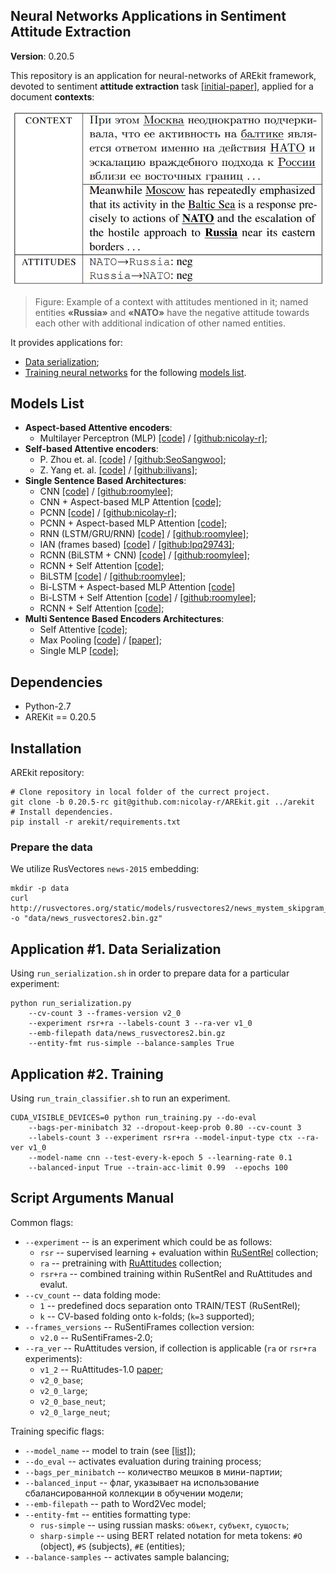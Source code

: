 ## Neural Networks Applications in Sentiment Attitude Extraction 

**Version**: 0.20.5

This repository is an application for neural-networks of AREkit framework, devoted 
to sentiment **attitude extraction** task [[initial-paper]](https://arxiv.org/pdf/1808.08932.pdf), applied for a document **contexts**:

![](docs/task-intro.png)
> Figure: Example of a context with attitudes mentioned in
it; named entities **«Russia»** and **«NATO»** have the negative attitude towards each other with additional indication of other
named entities.

It provides applications for:
* [Data serialization](#application-1-data-serialization);
* [Training neural networks](#application-2-training) for the following [models list](#models-list).

## Models List

* **Aspect-based Attentive encoders**:
    - Multilayer Perceptron (MLP)
        [[code]](https://github.com/nicolay-r/AREkit/tree/0.20.5-rc/contrib/networks/attention/architectures/mlp.py) /
        [[github:nicolay-r]](https://github.com/nicolay-r/mlp-attention);
* **Self-based Attentive encoders**:
    - P. Zhou et. al.
        [[code]](https://github.com/nicolay-r/AREkit/tree/0.20.5-rc/contrib/networks/attention/architectures/self_p_zhou.py) /
        [[github:SeoSangwoo]](https://github.com/SeoSangwoo/Attention-Based-BiLSTM-relation-extraction);
    - Z. Yang et. al.
        [[code]](https://github.com/nicolay-r/AREkit/tree/0.20.5-rc/contrib/networks/attention/architectures/self_z_yang.py) /
        [[github:ilivans]](https://github.com/ilivans/tf-rnn-attention);
* **Single Sentence Based Architectures**:
    - CNN
        [[code]](https://github.com/nicolay-r/AREkit/tree/0.20.5-rc/contrib/networks/context/architectures/cnn.py) /
        [[github:roomylee]](https://github.com/roomylee/cnn-relation-extraction);
    - CNN + Aspect-based MLP Attention
        [[code]](https://github.com/nicolay-r/AREkit/tree/0.20.5-rc/contrib/networks/context/architectures/base/att_cnn_base.py);
    - PCNN
        [[code]](https://github.com/nicolay-r/AREkit/tree/0.20.5-rc/contrib/networks/context/architectures/pcnn.py) /
        [[github:nicolay-r]](https://github.com/nicolay-r/sentiment-pcnn);
    - PCNN + Aspect-based MLP Attention
        [[code]](https://github.com/nicolay-r/AREkit/tree/0.20.5-rc/contrib/networks/context/architectures/base/att_pcnn_base.py);
    - RNN (LSTM/GRU/RNN)
        [[code]](https://github.com/nicolay-r/AREkit/tree/0.20.5-rc/contrib/networks/context/architectures/rnn.py) /
        [[github:roomylee]](https://github.com/roomylee/rnn-text-classification-tf);
    - IAN (frames based)
        [[code]](https://github.com/nicolay-r/AREkit/tree/0.20.5-rc/contrib/networks/context/architectures/ian_frames.py) /
        [[github:lpq29743]](https://github.com/lpq29743/IAN);
    - RCNN (BiLSTM + CNN)
        [[code]](https://github.com/nicolay-r/AREkit/tree/0.20.5-rc/contrib/networks/context/architectures/rcnn.py) /
        [[github:roomylee]](https://github.com/roomylee/rcnn-text-classification);
    - RCNN + Self Attention
        [[code]](https://github.com/nicolay-r/AREkit/tree/0.20.5-rc/contrib/networks/context/architectures/rcnn_self.py);
    - BiLSTM
        [[code]](https://github.com/nicolay-r/AREkit/tree/0.20.5-rc/contrib/networks/context/architectures/bilstm.py) /
        [[github:roomylee]](https://github.com/roomylee/rnn-text-classification-tf);
    - Bi-LSTM + Aspect-based MLP Attention 
        [[code]](https://github.com/nicolay-r/AREkit/tree/0.20.5-rc/contrib/networks/context/architectures/base/att_bilstm_base.py)
    - Bi-LSTM + Self Attention
        [[code]](https://github.com/nicolay-r/AREkit/tree/0.20.5-rc/contrib/networks/context/architectures/self_att_bilstm.py) /
        [[github:roomylee]](https://github.com/roomylee/self-attentive-emb-tf);
    - RCNN + Self Attention
        [[code]](https://github.com/nicolay-r/AREkit/tree/0.20.5-rc/contrib/networks/context/architectures/att_self_rcnn.py);
* **Multi Sentence Based Encoders Architectures**:
    - Self Attentive 
        [[code]](https://github.com/nicolay-r/AREkit/tree/0.20.5-rc/contrib/networks/multi/architectures/att_self.py);
    - Max Pooling
        [[code]](https://github.com/nicolay-r/AREkit/tree/0.20.5-rc/contrib/networks/multi/architectures/max_pooling.py) /
        [[paper]](https://pdfs.semanticscholar.org/8731/369a707046f3f8dd463d1fd107de31d40a24.pdf);
    - Single MLP
        [[code]](https://github.com/nicolay-r/AREkit/tree/0.20.5-rc/contrib/networks/multi/architectures/base/base_single_mlp.py);

## Dependencies

* Python-2.7
* AREKit == 0.20.5

## Installation

AREkit repository:
```shell script
# Clone repository in local folder of the currect project. 
git clone -b 0.20.5-rc git@github.com:nicolay-r/AREkit.git ../arekit
# Install dependencies.
pip install -r arekit/requirements.txt
```

### Prepare the data

We utilize RusVectores `news-2015` embedding:
```shell script
mkdir -p data
curl http://rusvectores.org/static/models/rusvectores2/news_mystem_skipgram_1000_20_2015.bin.gz -o "data/news_rusvectores2.bin.gz"
```

## Application #1. Data Serialization

Using `run_serialization.sh` in order to prepare data for a particular experiment:

```shell script
python run_serialization.py 
    --cv-count 3 --frames-version v2_0 
    --experiment rsr+ra --labels-count 3 --ra-ver v1_0
    --emb-filepath data/news_rusvectores2.bin.gz 
    --entity-fmt rus-simple --balance-samples True
```

## Application #2. Training

Using `run_train_classifier.sh` to run an experiment.

```shell script
CUDA_VISIBLE_DEVICES=0 python run_training.py --do-eval 
    --bags-per-minibatch 32 --dropout-keep-prob 0.80 --cv-count 3 
    --labels-count 3 --experiment rsr+ra --model-input-type ctx --ra-ver v1_0
    --model-name cnn --test-every-k-epoch 5 --learning-rate 0.1 
    --balanced-input True --train-acc-limit 0.99  --epochs 100
```

## Script Arguments Manual

Common flags:
* `--experiment` -- is an experiment which could be as follows:
    * `rsr` -- supervised learning + evaluation within [RuSentRel](https://github.com/nicolay-r/RuSentRel) collection;
    * `ra` -- pretraining with [RuAttitudes](https://github.com/nicolay-r/RuAttitudes) collection;
    * `rsr+ra` -- combined training within RuSentRel and RuAttitudes and evalut.
* `--cv_count` -- data folding mode:
    * `1` -- predefined docs separation onto TRAIN/TEST (RuSentRel);
    * `k` -- CV-based folding onto `k`-folds; (`k=3` supported);
* `--frames_versions` -- RuSentiFrames collection version:
    * `v2.0` -- RuSentiFrames-2.0;
* `--ra_ver` -- RuAttitudes version, if collection is applicable (`ra` or `rsr+ra` experiments):
    * `v1_2` -- RuAttitudes-1.0 [paper](https://www.aclweb.org/anthology/R19-1118/);
    * `v2_0_base`;
    * `v2_0_large`;
    * `v2_0_base_neut`;
    * `v2_0_large_neut`;
    
Training specific flags:
* `--model_name` -- model to train (see [[list]](#models-list));
* `--do_eval` -- activates evaluation during training process;
* `--bags_per_minibatch` -- количество мешков в мини-партии;
* `--balanced_input` -- флаг, указывает на использование сбалансированной коллекции в обучении модели;
* `--emb-filepath` -- path to Word2Vec model;
* `--entity-fmt` -- entities formatting type:
    * `rus-simple`  -- using russian masks: `объект`, `субъект`, `сущость`;
    * `sharp-simple` -- using BERT related notation for meta tokens: `#O` (object), `#S` (subjects), `#E` (entities);
* `--balance-samples` -- activates sample balancing;
